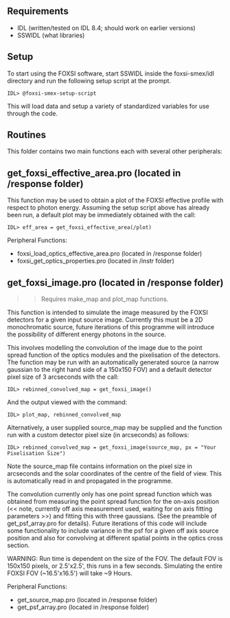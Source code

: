 
Requirements
------------
 * IDL (written/tested on IDL 8.4; should work on earlier versions)
 * SSWIDL (what libraries)

Setup
-----

To start using the FOXSI software, start SSWIDL inside the foxsi-smex/idl directory
and run the following setup script at the prompt.

    IDL> @foxsi-smex-setup-script

This will load data and setup a variety of standardized variables for use through
the code.

Routines
--------

This folder contains two main functions each with several other peripherals: 

get_foxsi_effective_area.pro            (located in /response folder)
----------------------------

This function may be used to obtain a plot of the FOXSI effective profile with respect
to photon energy. Assuming the setup script above has already been run, a default plot 
may be immediately obtained with the call:

    IDL> eff_area = get_foxsi_effective_area(/plot)

Peripheral Functions:      
- foxsi_load_optics_effective_area.pro    (located in /response folder)
- foxsi_get_optics_properties.pro         (located in /instr folder) 

get_foxsi_image.pro                       (located in /response folder)
-------------------

>> Requires make_map and plot_map functions.


This function is intended to simulate the image measured by the FOXSI detectors for a 
given input source image. Currently this must be a 2D monochromatic source, future iterations
of this programme will introduce the possibility of different energy photons in the source.

This involves modelling the convolution of the image due to the point spread function of
the optics modules and the pixelisation of the detectors. The function may be run with an 
automatically generated source (a narrow gaussian to the right hand side of a 150x150 FOV) 
and a default detector pixel size of 3 arcseconds with the call:

    IDL> rebinned_convolved_map = get_foxsi_image()

And the output viewed with the command:

    IDL> plot_map, rebinned_convolved_map

Alternatively, a user supplied source_map may be supplied and the function run with a 
custom detector pixel size (in arcseconds) as follows:

    IDL> rebinned_convolved_map = get_foxsi_image(source_map, px = "Your Pixelisation Size")

Note the source_map file contains information on the pixel size in arcseconds and the solar
coordinates of the centre of the field of view. This is automatically read in and propagated
in the programme.

The convolution currently only has one point spread function which was obtained from measuring 
the point spread function for the on-axis position (<< note, currently off axis measurement used,
waiting for on axis fitting parameters >>) and fitting this with three gaussians. (See the preamble
of get_psf_array.pro for details). Future iterations of this code will include some functionality 
to include variance in the psf for a given off axis source position and also for convolving at 
different spatial points in the optics cross section.


WARNING: Run time is dependent on the size of the FOV. The default FOV is 150x150 pixels,
or 2.5'x2.5', this runs in a few seconds. Simulating the entire FOXSI FOV (~16.5'x16.5')
will take ~9 Hours.


Peripheral Functions:  
- get_source_map.pro                      (located in /response folder)
- get_psf_array.pro                       (located in /response folder)
  
